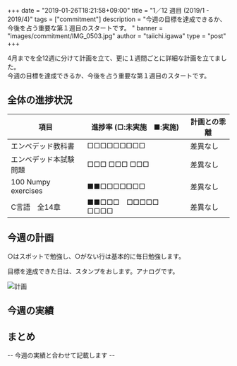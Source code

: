 +++
date = "2019-01-26T18:21:58+09:00"
title = "1／12 週目 (2019/1 - 2019/4)"
tags = ["commitment"]
description = "今週の目標を達成できるか、今後を占う重要な第１週目のスタートです。  "
banner = "images/commitment/IMG_0503.jpg"
author = "taiichi.igawa"
type = "post"
+++

4月までを全12週に分けて計画を立て、更に１週間ごとに詳細な計画を立てました。  
今週の目標を達成できるか、今後を占う重要な第１週目のスタートです。  

<!-- more -->

## 全体の進捗状況

| 項目                  | 進捗率 (□:未実施　■:実施) | 計画との乖離 |
|---------------------|------------------|--------|
| エンベデッド教科書           | □□□□□□□□□        | 差異なし   |
| エンベデッド本試験問題         | □□□ □□□ □□□      | 差異なし   |
| 100 Numpy exercises | ■■□□□□□□□        | 差異なし   |
| C言語　全14章            | ■■□□□　□□□□□　□□□□ | 差異なし   |

## 今週の計画

○はスポットで勉強し、○がない行は基本的に毎日勉強します。

目標を達成できた日は、スタンプをおします。アナログです。

![計画](/images/commitment/week1_plan.jpeg)

## 今週の実績
<!--
![実績](/images/commitment/week1_plan.jpeg)
-->

## まとめ

-- 今週の実績と合わせて記載します --
